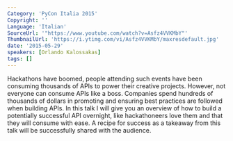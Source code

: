 ```yaml
---
Category: 'PyCon Italia 2015'
Copyright: ''
Language: 'Italian'
SourceUrl: '"https://www.youtube.com/watch?v=Asfz4VVKMbY"'
ThumbnailUrl: 'https://i.ytimg.com/vi/Asfz4VVKMbY/maxresdefault.jpg'
date: '2015-05-29'
speakers: [Orlando Kalossakas]
tags: []
---
```

Hackathons have boomed, people attending such events have been consuming thousands of APIs to power their creative projects. However, not everyone can consume APIs like a boss. Companies spend hundreds of thousands of dollars in promoting and ensuring best practices are followed when building APIs.
In this talk I will give you an overview of how to build a potentially successful API overnight, like hackathoneers love them and that they will consume with ease.
A recipe for success as a takeaway from this talk will be successfully shared with the audience.
